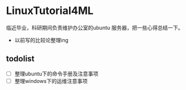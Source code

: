 # LinuxTutorial4ML
临近毕业，科研期间负责维护办公室的ubuntu 服务器，把一些心得总结一下。



- 以前写的比较论整理ing



## todolist

- [ ] 整理ubuntu下的命令手册及注意事项
- [ ] 整理windows下的运维注意事项